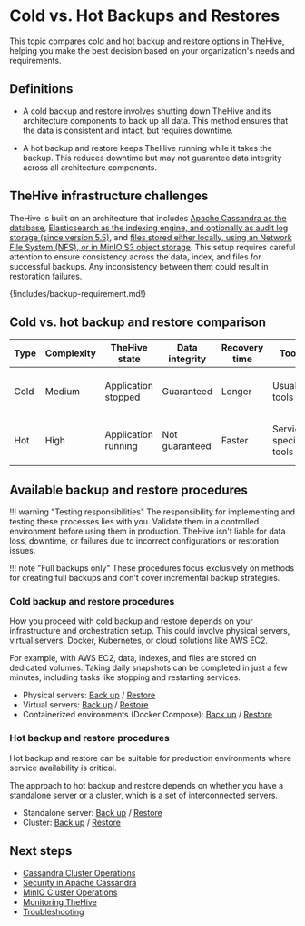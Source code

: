 # Cold vs. Hot Backups and Restores

This topic compares cold and hot backup and restore options in TheHive, helping you make the best decision based on your organization's needs and requirements.

## Definitions

* A cold backup and restore involves shutting down TheHive and its architecture components to back up all data. This method ensures that the data is consistent and intact, but requires downtime.

* A hot backup and restore keeps TheHive running while it takes the backup. This reduces downtime but may not guarantee data integrity across all architecture components.

## TheHive infrastructure challenges

TheHive is built on an architecture that includes [Apache Cassandra as the database](../../installation/step-by-step-installation-guide.md#apache-cassandra), [Elasticsearch as the indexing engine, and optionally as audit log storage (since version 5.5)](../../installation/step-by-step-installation-guide.md#elasticsearch), and [files stored either locally, using an Network File System (NFS), or in MinIO S3 object storage](../../installation/step-by-step-installation-guide.md#file-storage). This setup requires careful attention to ensure consistency across the data, index, and files for successful backups. Any inconsistency between them could result in restoration failures. 

{!includes/backup-requirement.md!}

## Cold vs. hot backup and restore comparison

| Type | Complexity | TheHive state       | Data integrity | Recovery time | Tools                  | Testing required | Use case |
| -----| ---------- | --------------------| ---------------| --------------| -----------------------| -----------------| --------|
| Cold | Medium     | Application stopped | Guaranteed      | Longer        | Usual tools            | Yes              | Want to ensure data integrity |
| Hot  | High       | Application running | Not guaranteed  | Faster        | Service-specific tools | Yes              | Can't afford any downtime |

## Available backup and restore procedures

!!! warning "Testing responsibilities"
    The responsibility for implementing and testing these processes lies with you. Validate them in a controlled environment before using them in production. TheHive isn't liable for data loss, downtime, or failures due to incorrect configurations or restoration issues.

!!! note "Full backups only"
    These procedures focus exclusively on methods for creating full backups and don't cover incremental backup strategies.

### Cold backup and restore procedures

How you proceed with cold backup and restore depends on your infrastructure and orchestration setup. This could involve physical servers, virtual servers, Docker, Kubernetes, or cloud solutions like AWS EC2.

For example, with AWS EC2, data, indexes, and files are stored on dedicated volumes. Taking daily snapshots can be completed in just a few minutes, including tasks like stopping and restarting services.

* Physical servers: [Back up](../backup-restore/backup/cold-backup/physical-server.md) / [Restore](../backup-restore/restore/cold-restore/physical-server.md)
* Virtual servers: [Back up](../backup-restore/backup/cold-backup/virtual-server.md) / [Restore](../backup-restore/restore/cold-restore/virtual-server.md)
* Containerized environments (Docker Compose): [Back up](../backup-restore/backup/cold-backup/docker-compose.md) / [Restore](../backup-restore/restore/cold-restore/docker-compose.md)

### Hot backup and restore procedures

Hot backup and restore can be suitable for production environments where service availability is critical.

The approach to hot backup and restore depends on whether you have a standalone server or a cluster, which is a set of interconnected servers.

* Standalone server: [Back up](../backup-restore/backup/hot-backup/hot-backup-standalone-server.md) / [Restore](../backup-restore/restore/hot-restore/restore-hot-backup-standalone-server.md)
* Cluster: [Back up](../backup-restore/backup/hot-backup/hot-backup-cluster.md) / [Restore](../backup-restore/restore/hot-restore/restore-hot-backup-cluster.md)

<h2>Next steps</h2>

* [Cassandra Cluster Operations](../cassandra-cluster.md)
* [Security in Apache Cassandra](../cassandra-security.md)
* [MinIO Cluster Operations](../minio-cluster.md)
* [Monitoring TheHive](../monitoring.md)
* [Troubleshooting](../troubleshooting.md)